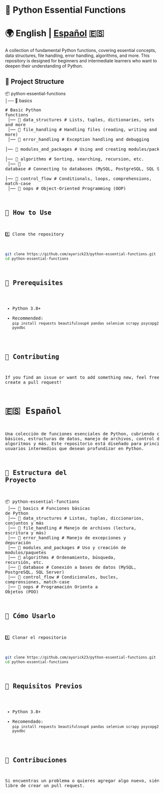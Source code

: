 # 📌 Python Essential Functions

# 🌍 English | [Español](#español) 🇪🇸

A collection of fundamental Python functions, covering essential concepts, data structures, file handling, error handling, algorithms, and more. This repository is designed for beginners and intermediate learners who want to deepen their understanding of Python.

## 📂 Project Structure
📦 python-essential-functions<br>
│── 📁 basics               <pre># Basic Python functions<br>
│── 📁 data_structures      # Lists, tuples, dictionaries, sets and more<br>
│── 📁 file_handling        # Handling files (reading, writing and more)<br>
│── 📁 error_handling       # Exception handling and debugging<br>
│── 📁 modules_and_packages # Using and creating modules/packages<br>
│── 📁 algorithms           # Sorting, searching, recursion, etc.<br>
│── 📁 database             # Connecting to databases (MySQL, PostgreSQL, SQL Server)<br>
│── 📁 control_flow         # Conditionals, loops, comprehensions, match-case<br>
│── 📁 oops                 # Object-Oriented Programming (OOP)

## 🚀 How to Use

1️⃣ Clone the repository  
```sh
git clone https://github.com/ayorick23/python-essential-functions.git
cd python-essential-functions
```

## 📜 Prerequisites
- Python 3.8+
- Recommended: ```pip install requests beautifulsoup4 pandas selenium scrapy psycopg2 pyodbc```

## 🤝 Contributing
If you find an issue or want to add something new, feel free to create a pull request!

# 🇪🇸 Español
Una colección de funciones esenciales de Python, cubriendo conceptos básicos, estructuras de datos, manejo de archivos, control de errores, algoritmos y más. Este repositorio está diseñado para principiantes y usuarios intermedios que desean profundizar en Python.

## 📂 Estructura del Proyecto
📦 python-essential-functions<br>
│── 📁 basics               # Funciones básicas de Python<br>
│── 📁 data_structures      # Listas, tuplas, diccionarios, conjuntos y más<br>
│── 📁 file_handling        # Manejo de archivos (lectura, escritura y más)<br>
│── 📁 error_handling       # Manejo de excepciones y depuración<br>
│── 📁 modules_and_packages # Uso y creación de modulos/paquetes<br>
│── 📁 algorithms           # Ordenamiento, búsqueda, recursión, etc.<br>
│── 📁 database             # Conexión a bases de datos (MySQL, PostgreSQL, SQL Server)<br>
│── 📁 control_flow         # Condicionales, bucles, comprensiones, match-case<br>
│── 📁 oops                 # Programación Orienta a Objetos (POO)

## 🚀 Cómo Usarlo

1️⃣ Clonar el repositorio  
```sh
git clone https://github.com/ayorick23/python-essential-functions.git
cd python-essential-functions
```

## 📜 Requisitos Previos
- Python 3.8+
- Recomendado: ```pip install requests beautifulsoup4 pandas selenium scrapy psycopg2 pyodbc```

## 🤝 Contribuciones
Si encuentras un problema o quieres agregar algo nuevo, siéntete libre de crear un pull request.
